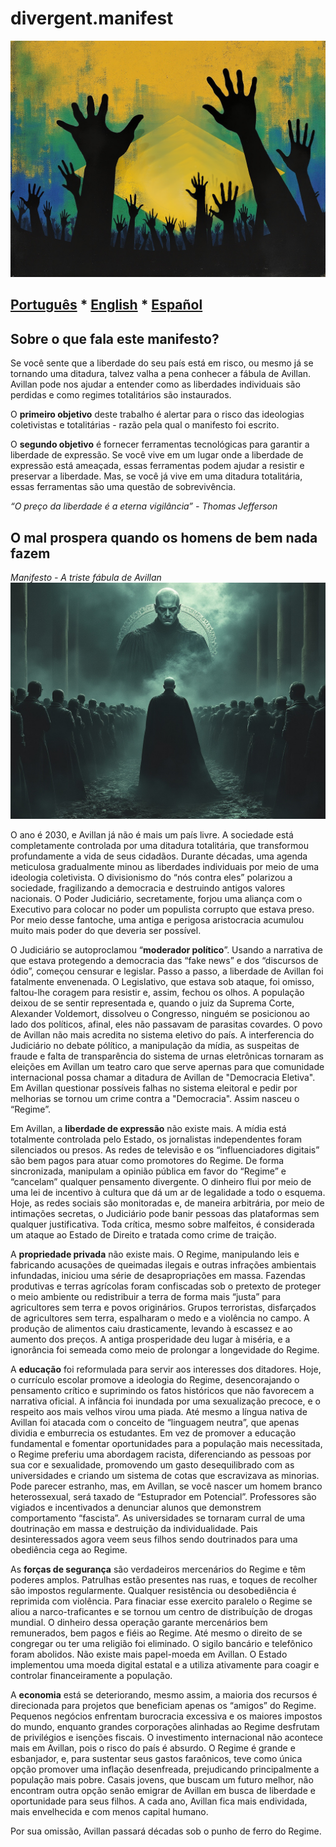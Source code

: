 # divergent.manifest
![Divergent.Manifest](divergent.png)
## [Português](README.md) * [English](README_en.md) * [Español](README_es.md)

## Sobre o que fala este manifesto?
Se você sente que a liberdade do seu país está em risco, ou mesmo já se tornando uma ditadura, talvez valha a pena conhecer a fábula de Avillan. Avillan pode nos ajudar a entender como as liberdades individuais são perdidas e como regimes totalitários são instaurados.

O __primeiro objetivo__ deste trabalho é alertar para o risco das ideologias coletivistas e totalitárias - razão pela qual o manifesto foi escrito.

O __segundo objetivo__ é fornecer ferramentas tecnológicas para garantir a liberdade de expressão. Se você vive em um lugar onde a liberdade de expressão está ameaçada, essas ferramentas podem ajudar a resistir e preservar a liberdade. Mas, se você já vive em uma ditadura totalitária, essas ferramentas são uma questão de sobrevivência.

_“O preço da liberdade é a eterna vigilância” - Thomas Jefferson_

## O mal prospera quando os homens de bem nada fazem
_Manifesto - A triste fábula de Avillan_
![Avillan Jude](avillan_jude.png)

O ano é 2030, e Avillan já não é mais um país livre. A sociedade está completamente controlada por uma ditadura totalitária, que transformou profundamente a vida de seus cidadãos. Durante décadas, uma agenda meticulosa gradualmente minou as liberdades individuais por meio de uma ideologia coletivista. O divisionismo do “nós contra eles” polarizou a sociedade, fragilizando a democracia e destruindo antigos valores nacionais. O Poder Judiciário, secretamente, forjou uma aliança com o Executivo para colocar no poder um populista corrupto que estava preso. Por meio desse fantoche, uma antiga e perigosa aristocracia acumulou muito mais poder do que deveria ser possível.

O Judiciário se autoproclamou “__moderador político__”. Usando a narrativa de que estava protegendo a democracia das “fake news” e dos “discursos de ódio”, começou censurar e legislar. Passo a passo, a liberdade de Avillan foi fatalmente envenenada. O Legislativo, que estava sob ataque, foi omisso, faltou-lhe coragem para resistir e, assim, fechou os olhos. A população deixou de se sentir representada e, quando o juiz da Suprema Corte, Alexander Voldemort, dissolveu o Congresso, ninguém se posicionou ao lado dos políticos, afinal, eles não passavam de parasitas covardes. O povo de Avillan não mais acredita no sistema eletivo do país. A interferencia do Judiciário no debate pólítico, a manipulação da mídia, as suspeitas de fraude e falta de transparência do sistema de urnas eletrônicas tornaram as eleições em Avillan um teatro caro que serve apernas para que comunidade internacional possa chamar a ditadura de Avillan de "Democracia Eletiva". Em Avillan questionar possíveis falhas no sistema eleitoral e pedir por melhorias se tornou um crime contra a "Democracia". Assim nasceu o “Regime”.

Em Avillan, a __liberdade de expressão__ não existe mais. A mídia está totalmente controlada pelo Estado, os jornalistas independentes foram silenciados ou presos. As redes de televisão e os “influenciadores digitais” são bem pagos para atuar como promotores do Regime. De forma sincronizada, manipulam a opinião pública em favor do “Regime” e “cancelam” qualquer pensamento divergente. O dinheiro flui por meio de uma lei de incentivo à cultura que dá um ar de legalidade a todo o esquema. Hoje, as redes sociais são monitoradas e, de maneira arbitrária, por meio de intimações secretas, o Judiciário pode banir pessoas das plataformas sem qualquer justificativa. Toda crítica, mesmo sobre malfeitos, é considerada um ataque ao Estado de Direito e tratada como crime de traição.

A __propriedade privada__ não existe mais. O Regime, manipulando leis e fabricando acusações de queimadas ilegais e outras infrações ambientais infundadas, iniciou uma série de desapropriações em massa. Fazendas produtivas e terras agrícolas foram confiscadas sob o pretexto de proteger o meio ambiente ou redistribuir a terra de forma mais “justa” para agricultores sem terra e povos originários. Grupos terroristas, disfarçados de agricultores sem terra, espalharam o medo e a violência no campo. A produção de alimentos caiu drasticamente, levando à escassez e ao aumento dos preços. A antiga prosperidade deu lugar à miséria, e a ignorância foi semeada como meio de prolongar a longevidade do Regime.

A __educação__ foi reformulada para servir aos interesses dos ditadores. Hoje, o currículo escolar promove a ideologia do Regime, desencorajando o pensamento crítico e suprimindo os fatos históricos que não favorecem a narrativa oficial. A infância foi inundada por uma sexualização precoce, e o respeito aos mais velhos virou uma piada. Até mesmo a língua nativa de Avillan foi atacada com o conceito de “linguagem neutra”, que apenas dividia e emburrecia os estudantes. Em vez de promover a educação fundamental e fomentar oportunidades para a população mais necessitada, o Regime preferiu uma abordagem racista, diferenciando as pessoas por sua cor e sexualidade, promovendo um gasto desequilibrado com as universidades e criando um sistema de cotas que escravizava as minorias. Pode parecer estranho, mas, em Avillan, se você nascer um homem branco heterossexual, será taxado de “Estuprador em Potencial”. Professores são vigiados e incentivados a denunciar alunos que demonstrem comportamento “fascista”. As universidades se tornaram curral de uma doutrinação em massa e destruição da individualidade. Pais desinteressados agora veem seus filhos sendo doutrinados para uma obediência cega ao Regime.

As __forças de segurança__ são verdadeiros mercenários do Regime e têm poderes amplos. Patrulhas estão presentes nas ruas, e toques de recolher são impostos regularmente. Qualquer resistência ou desobediência é reprimida com violência. Para finaciar esse exercito paralelo o Regime se aliou a narco-traficantes e se tornou um centro de distribuíção de drogas mundial. O dinheiro dessa operação garante mercenários bem remunerados, bem pagos e fiéis ao Regime. Até mesmo o direito de se congregar ou ter uma religião foi eliminado. O sigilo bancário e telefônico foram abolidos. Não existe mais papel-moeda em Avillan. O Estado implementou uma moeda digital estatal e a utiliza ativamente para coagir e controlar financeiramente a população.

A __economia__ está se deteriorando, mesmo assim, a maioria dos recursos é direcionada para projetos que beneficiam apenas os “amigos” do Regime. Pequenos negócios enfrentam burocracia excessiva e os maiores impostos do mundo, enquanto grandes corporações alinhadas ao Regime desfrutam de privilégios e isenções fiscais. O investimento internacional não acontece mais em Avillan, pois o risco do país é absurdo. O Regime é grande e esbanjador, e, para sustentar seus gastos faraônicos, teve como única opção promover uma inflação desenfreada, prejudicando principalmente a população mais pobre. Casais jovens, que buscam um futuro melhor, não encontram outra opção senão emigrar de Avillan em busca de liberdade e oportunidade para seus filhos. A cada ano, Avillan fica mais endividada, mais envelhecida e com menos capital humano.

Por sua omissão, Avillan passará décadas sob o punho de ferro do Regime.
